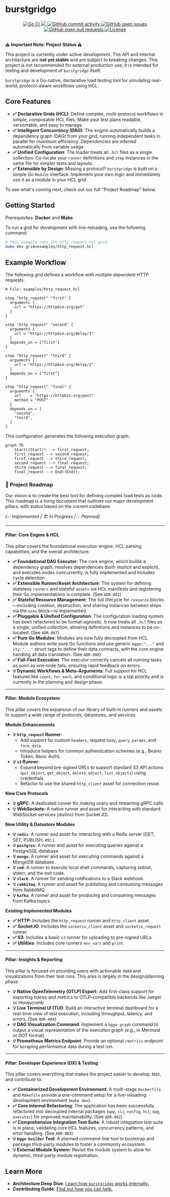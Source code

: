 # burstgridgo

<div style="text-align: center;">
  <a href="https://github.com/specialistvlad/burstgridgo/actions/workflows/ci.yml">
    <img src="https://github.com/specialistvlad/burstgridgo/actions/workflows/ci.yml/badge.svg" alt="Go CI">
  </a>
  <a href="https://codecov.io/github/specialistvlad/burstgridgo" >
    <img src="https://codecov.io/github/specialistvlad/burstgridgo/graph/badge.svg?token=SZRP5JPQBC"/>
  </a>
  <a href="https://github.com/specialistvlad/burstgridgo/graphs/commit-activity">
    <img alt="GitHub commit activity" src="https://img.shields.io/github/commit-activity/m/specialistvlad/burstgridgo">
  </a>
  <a href="https://github.com/specialistvlad/burstgridgo/issues">
    <img alt="GitHub open issues" src="https://img.shields.io/github/issues/specialistvlad/burstgridgo">
  </a>
  <a href="https://github.com/specialistvlad/burstgridgo/pulls">
    <img alt="GitHub open pull requests" src="https://img.shields.io/github/issues-pr/specialistvlad/burstgridgo">
  </a>
  <a href="https://github.com/specialistvlad/burstgridgo/blob/main/LICENSE">
    <img alt="License" src="https://img.shields.io/github/license/specialistvlad/burstgridgo">
  </a>
</div>

 <br>

**⚠️ Important Note: Project Status ⚠️**

This project is currently under active development. The API and internal architecture are **not yet stable** and are subject to breaking changes. This project is not recommended for external production use; it is intended for testing and development of `burstgridgo` itself.


`burstgridgo` is a Go-native, declarative load testing tool for simulating real-world, protocol-aware workflows using HCL.

## Core Features
* **✅ Declarative Grids (HCL)**: Define complex, multi-protocol workflows in simple, composable HCL files. Make your test plans readable, versionable, and easy to manage.
* **✅ Intelligent Concurrency (DAG)**: The engine automatically builds a dependency graph (DAG) from your grid, running independent tasks in parallel for maximum efficiency. Dependencies are inferred automatically from variable usage.
* **✅ Unified Configuration**: The loader treats all `.hcl` files as a single collection. Co-locate your `runner` definitions and `step` instances in the same file for simpler tests and layouts.
* **✅ Extensible by Design**: Missing a protocol? `burstgridgo` is built on a simple Go `Module` interface. Implement your own logic and immediately use it as a module in your HCL grid.

To see what's coming next, check out our full "Project Roadmap" below.


## Getting Started
Prerequisites: **Docker** and **Make**.

To run a grid for development with live-reloading, use the following command:
```sh
# This example runs the http_request.hcl grid
make dev grid=examples/http_request.hcl
```

## Example Workflow
The following grid defines a workflow with multiple dependent HTTP requests.
```hcl
# File: examples/http_request.hcl

step "http_request" "first" {
  arguments {
    url = "https://httpbin.org/get"
  }
}

step "http_request" "second" {
  arguments {
    url = "https://httpbin.org/delay/1"
  }
  depends_on = ["first"]
}

step "http_request" "third" {
  arguments {
    url = "https://httpbin.org/delay/2"
  }
  depends_on = ["first"]
}

step "http_request" "final" {
  arguments {
    url    = "https://httpbin.org/post"
    method = "POST"
  }
  depends_on = [
    "second",
    "third",
  ]
}
```

This configuration generates the following execution graph:
```mermaid
graph TD
    Start((Start)) --> first_request;
    first_request --> second_request;
    first_request --> third_request;
    second_request --> final_request;
    third_request --> final_request;
    final_request --> End((End));
```

### 🧭 Project Roadmap

Our vision is to create the best tool for defining complex load tests as code. This roadmap is a living document that outlines our major development pillars, with status based on the current codebase.

*(✅ Implemented | 🏗️ In Progress | 💡 Planned)*

---

#### Pillar: Core Engine & HCL
This pillar covers the foundational execution engine, HCL parsing capabilities, and the overall architecture.

* **✅ Foundational DAG Executor**: The core engine, which builds a dependency graph, resolves dependencies (both implicit and explicit), and executes nodes concurrently, is fully implemented and includes cycle detection.
* **✅ Extensible Runner/Asset Architecture**: The system for defining stateless `runners` and stateful `assets` via HCL manifests and registering their Go implementations is complete. (See `ADR-001`)
* **✅ Stateful Resource Management**: The full lifecycle for `resource` blocks—including creation, destruction, and sharing instances between steps via the `uses` block—is implemented.
* **✅ Pluggable & Unified Configuration**: The configuration loading system has been refactored to be format-agnostic. It now treats all `.hcl` files as a single, unified collection, allowing definitions and instances to be co-located. (See `ADR-007`)
* **✅ Pure Go Modules**: Modules are now fully decoupled from HCL. Module authors write pure Go functions and use generic `bggo:"..."` and `cty:"..."` struct tags to define their data contracts, with the core engine handling all data translation. (See `ADR-008`)
* **✅ Fail-Fast Execution**: The executor correctly cancels all running tasks as soon as one node fails, ensuring rapid feedback on errors.
* **💡 Dynamic Workflows & Meta-Arguments**: Full support for HCL features like `count`, `for_each`, and conditional logic is a top priority and is currently in the planning and design phase.

---

#### Pillar: Module Ecosystem
This pillar covers the expansion of our library of built-in runners and assets to support a wide range of protocols, datastores, and services.

**Module Enhancements**
* **💡 `http_request` Runner**:
    * Add support for custom `headers`, request `body`, `query_params`, and `form_data`.
    * Introduce helpers for common authentication schemes (e.g., Bearer Token, Basic Auth).
* **💡 `s3` Runner**:
    * Expand beyond pre-signed URLs to support standard S3 API actions (`put_object`, `get_object`, `delete_object`, `list_objects`) using credentials.
    * Refactor to use the shared `http_client` asset for connection reuse.

**New Core Protocols**
* **💡 gRPC**: A dedicated runner for making unary and streaming gRPC calls.
* **💡 WebSockets**: A native runner and asset for interacting with standard WebSocket services (distinct from Socket.IO).

**New Utility & Datastore Modules**
* **💡 `redis`**: A runner and asset for interacting with a Redis server (GET, SET, PUBLISH, etc.).
* **💡 `postgres`**: A runner and asset for executing queries against a PostgreSQL database.
* **💡 `mongo`**: A runner and asset for executing commands against a MongoDB database.
* **💡 `cmd`**: A runner to execute local shell commands, capturing stdout, stderr, and the exit code.
* **💡 `slack`**: A runner for sending notifications to a Slack webhook.
* **💡 `rabbitmq`**: A runner and asset for publishing and consuming messages from RabbitMQ.
* **💡 `kafka`**: A runner and asset for producing and consuming messages from Kafka topics.

**Existing Implemented Modules**
* **✅ HTTP**: Includes the `http_request` runner and `http_client` asset.
* **✅ Socket.IO**: Includes the `socketio_client` asset and `socketio_request` runner.
* **✅ S3**: Includes a basic `s3` runner for uploading to pre-signed URLs.
* **✅ Utilities**: Includes core runners `env_vars` and `print`.

---

#### Pillar: Insights & Reporting
This pillar is focused on providing users with actionable data and visualizations from their test runs. This area is largely in the design/planning phase.

* **💡 Native OpenTelemetry (OTLP) Export**: Add first-class support for exporting traces and metrics to OTLP-compatible backends like Jaeger or Honeycomb.
* **💡 Live Terminal UI (TUI)**: Build an interactive terminal dashboard for a real-time view of test execution, including throughput, latency, and errors. (See `ADR-004`)
* **💡 DAG Visualization Command**: Implement a `bggo graph` command to output a visual representation of the execution graph (e.g., in Mermaid or DOT format).
* **💡 Prometheus Metrics Endpoint**: Provide an optional `/metrics` endpoint for scraping performance data during a test run.

---

#### Pillar: Developer Experience (DX) & Testing
This pillar covers everything that makes the project easier to develop, test, and contribute to.

* **✅ Containerized Development Environment**: A multi-stage `Dockerfile` and `Makefile` provide a one-command setup for a live-reloading development environment (`make dev`).
* **✅ Core Internal Refactoring**: The application has been successfully refactored into decoupled internal packages (`app`, `cli`, `config`, `hcl`, `dag`, `executor`) for improved maintainability. (See `ADR-002`)
* **✅ Comprehensive Integration Test Suite**: A robust integration test suite is in place, validating core HCL features, concurrency patterns, and error handling. (See `ADR-003`)
* **💡 `bggo-builder` Tool**: A planned command-line tool to bootstrap and package third-party modules to foster a community ecosystem.
* **💡 External Module System**: Revisit the module system to allow for dynamic, third-party module registration.

## Learn More
* **Architecture Deep Dive**: [Learn how `burstgridgo` works internally.](./internal/Readme.md)
* **Contributing Guide**: [Find out how you can help.](./CONTRIBUTING.md)